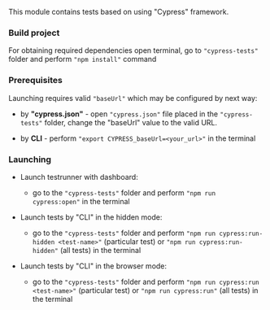This module contains tests based on using "Cypress" framework.

### Build project
For obtaining required dependencies open terminal, go to ```"cypress-tests"``` folder
and perform ```"npm install"``` command

### Prerequisites
Launching requires valid ```"baseUrl"``` which may be configured by next way:
 - by **"cypress.json"** - open ```"cypress.json"``` file placed in the ```"cypress-tests"``` folder,
   change the "baseUrl" value to the valid URL.

 - by **CLI** - perform ```"export CYPRESS_baseUrl=<your_url>"``` in the terminal


### Launching

- Launch testrunner with dashboard:
  - go to the ```"cypress-tests"``` folder and perform ```"npm run cypress:open"``` in the terminal

- Launch tests by "CLI" in the hidden mode:
  - go to the ```"cypress-tests"``` folder and perform ```"npm run cypress:run-hidden <test-name>"``` (particular test)
    or ```"npm run cypress:run-hidden"``` (all tests) in the terminal

- Launch tests by "CLI" in the browser mode:
  - go to the ```"cypress-tests"``` folder and perform ```"npm run cypress:run <test-name>"``` (particular test)
    or ```"npm run cypress:run"``` (all tests) in the terminal

